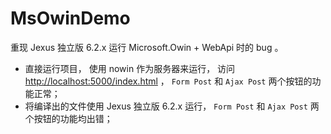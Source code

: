 # MsOwinDemo

重现 Jexus 独立版 6.2.x 运行 Microsoft.Owin + WebApi 时的 bug 。

- 直接运行项目， 使用 nowin 作为服务器来运行， 访问 <http://localhost:5000/index.html> ， `Form Post` 和 `Ajax Post` 两个按钮的功能正常；
- 将编译出的文件使用 Jexus 独立版 6.2.x 运行， `Form Post` 和 `Ajax Post` 两个按钮的功能均出错；
